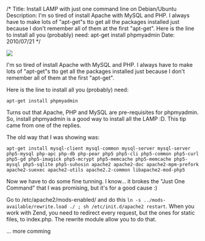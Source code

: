 /*
Title: Install LAMP with just one command line on Debian/Ubuntu
Description: I'm so tired of install Apache with MySQL and PHP. I always have to make lots of "apt-get"s tto get all the packages installed just because I don't remember all of them at the first "apt-get". Here is the line to install all you (probably) need: apt-get install phpmyadmin
Date: 2010/07/21
*/

![](http://diogomelo.net/drupal/sites/default/files/lamp.png)



I'm so tired of install Apache with MySQL and PHP. I always have to make lots of "apt-get"s tto get all the packages installed just because I don't remember all of them at the first "apt-get".

Here is the line to install all you (probably) need:

    apt-get install phpmyadmin

Turns out that Apache, PHP and MySQL are pre-requisites for phpmyadmin. So, install phpmyadmin is a good way to install all the LAMP :D. This tip came from one of the replies.

The old way that I was showing was:

    apt-get install mysql-client mysql-common mysql-server mysql-server php5-mysql php-apc php-db php-pear php5 php5-cli php5-common php5-curl php5-gd php5-imagick php5-mcrypt php5-memcache php5-memcache php5-mysql php5-sqlite php5-suhosin apache2 apache2-doc apache2-mpm-prefork apache2-suexec apache2-utils apache2.2-common libapache2-mod-php5

Now we have to do some fine tunning. I know... it brokes the "Just One Command" that I was promising, but it's for a good cause :)

Go to /etc/apache2/mods-enabled/ and do this `ln -s ../mods-available/rewrite.load ./ ; sh /etc/init.d/apache2 restart`. When you work with Zend, you need to redirect every request, but the ones for static files, to index.php. The rewrite module allow you to do that.

... more comming
